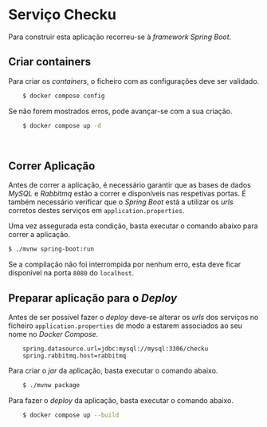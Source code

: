 # Serviço Checku

Para construir esta aplicação recorreu-se à *framework* _Spring Boot_.
</br>

## **Criar containers**
Para criar os *containers*, o ficheiro com as configurações deve ser validado.

```bash
    $ docker compose config
```

Se não forem mostrados erros, pode avançar-se com a sua criação.

```bash
    $ docker compose up -d
```
</br>

## **Correr Aplicação**

Antes de correr a aplicação, é necessário garantir que as bases de dados _MySQL_ e _Rabbitmq_ estão a correr e disponíveis nas respetivas portas. É também necessário verificar que o _Spring Boot_ está a utilizar os _urls_ corretos destes serviços em `application.properties`.

Uma vez assegurada esta condição, basta executar o comando abaixo para correr a aplicação.

```bash
$ ./mvnw spring-boot:run
```

Se a compilação não foi interrompida por nenhum erro, esta deve ficar disponível na porta `8080` do `localhost`.
</br>

## **Preparar aplicação para o _Deploy_**

Antes de ser possível fazer o _deploy_ deve-se alterar os _urls_ dos serviços no ficheiro `application.properties` de modo a estarem associados ao seu nome no _Docker Compose_.

```properties
    spring.datasource.url=jdbc:mysql://mysql:3306/checku
    spring.rabbitmq.host=rabbitmq
```

Para criar o _jar_ da aplicação, basta executar o comando abaixo.

```bash
    $ ./mvnw package
```

Para fazer o _deploy_ da aplicação, basta executar o comando abaixo.

```bash
    $ docker compose up --build
```
</br>
